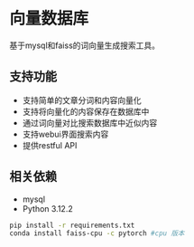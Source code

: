 # 向量数据库

基于mysql和faiss的词向量生成搜索工具。

## 支持功能

- 支持简单的文章分词和内容向量化
- 支持将向量化的内容保存在数据库中
- 通过词向量对比搜索数据库中近似内容
- 支持webui界面搜索内容
- 提供restful API

## 相关依赖

- mysql
- Python 3.12.2

```bash
pip install -r requirements.txt
conda install faiss-cpu -c pytorch #cpu 版本
```

